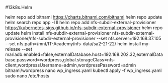 #13k8s.Helm

helm repo add bitnami https://charts.bitnami.com/bitnami
helm repo update
helm search repo app -l
ll
helm repo add nfs-subdir-external-provisioner https://kubernetes-sigs.github.io/nfs-subdir-external-provisioner
helm repo update
helm install nfs-subdir-external-provisioner nfs-subdir-external-provisioner/nfs-subdir-external-provisioner     --set nfs.server=192.168.37.105 --set nfs.path=/mnt/IT-Academy/nfs-data/sa2-21-22/
helm install my-release  --set mariadb.enabled=false,externalDatabase.host=192.168.202.32,externalDatabase.password=wordpress,global.storageClass=nfs-client,wordpressUsername=admin,wordpressPassword=admin bitnami/wordpress
nano wp_ingress.yaml
kubectl apply -f wp_ingress.yaml
sudo nano /etc/hosts


